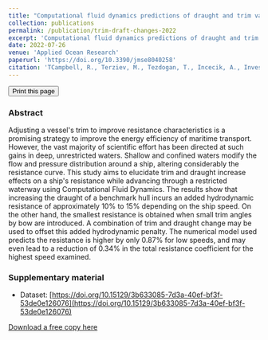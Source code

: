 ```yaml
---
title: "Computational fluid dynamics predictions of draught and trim variations on ship resistance in confined waters"
collection: publications
permalink: /publication/trim-draft-changes-2022
excerpt: 'Computational fluid dynamics predictions of draught and trim variations on ship resistance in confined waters.'
date: 2022-07-26
venue: 'Applied Ocean Research'
paperurl: 'https://doi.org/10.3390/jmse8040258'
citation: 'TCampbell, R., Terziev, M., Tezdogan, T., Incecik, A., Investigating the influence of loading condition on ship performance using CFD. Applied Ocean Research.'
---
```

<div class="text-right">
<input type="button" value="Print this page" onClick="window.print()">
</div>

### Abstract

Adjusting a vessel's trim to improve resistance characteristics is a promising strategy to improve the energy efficiency of maritime transport. However, the vast majority of scientific effort has been directed at such gains in deep, unrestricted waters. Shallow and confined waters modify the flow and pressure distribution around a ship, altering considerably the resistance curve. This study aims to elucidate trim and draught increase effects on a ship's resistance while advancing through a restricted waterway using Computational Fluid Dynamics. The results show that increasing the draught of a benchmark hull incurs an added hydrodynamic resistance of approximately 10% to 15% depending on the ship speed. On the other hand, the smallest resistance is obtained when small trim angles by bow are introduced. A combination of trim and draught change may be used to offset this added hydrodynamic penalty. The numerical model used predicts the resistance is higher by only 0.87% for low speeds, and may even lead to a reduction of 0.34% in the total resistance coefficient for the highest speed examined. 

### Supplementary material

- Dataset: [https://doi.org/10.15129/3b633085-7d3a-40ef-bf3f-53de0e126076](https://doi.org/10.15129/3b633085-7d3a-40ef-bf3f-53de0e126076)


[Download a free copy here](momchil-terziev.github.io/files/Campbell_etal_AOR_2022_Computational_Fluid_Dynamics_predictions_of_draught_and_trim_changes_on_ship_resistance.pdf)
